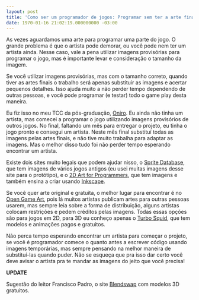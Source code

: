 ```yaml
---
layout: post
title: 'Como ser um programador de jogos: Programar sem ter a arte final'
date: 1970-01-16 21:02:19.000000000 -03:00
---
```


As vezes aguardamos uma arte para programar uma parte do jogo. O grande problema é que o artista pode demorar, ou você pode nem ter um artista ainda. Nesse caso, vale a pena utilizar imagens provisórias para programar o jogo, mas é importante levar e consideração o tamanho da imagem.

Se você utilizar imagens provisórias, mas com o tamanho correto, quando tiver as artes finais o trabalho será apenas substituir as imagens e acertar pequenos detalhes. Isso ajuda muito a não perder tempo dependendo de outras pessoas, e você pode programar (e testar) todo o game play desta maneira.

Eu fiz isso no meu TCC da pós-graduação, [Oniro](http://gamedeveloper.com.br/fim-do-tcc-da-pos-graduacao-oniro/ "Oniro"). Eu ainda não tinha um artista, mas comecei a programar o jogo utilizando imagens provisórios de outros jogos. No final, faltando um mês para entregar o projeto, eu tinha o jogo pronto e consegui um artista. Neste mês final substituí todas as imagens pelas artes finais, e não tive muito trabalha para adaptar as imagens. Mas o melhor disso tudo foi não perder tempo esperando encontrar um artista.

Existe dois sites muito legais que podem ajudar nisso, o [Sprite Database](http://spritedatabase.net/ "Sprite Database"), que tem imagens de vários jogos antigos (eu usei muitas imagens desse site para o protótipo), e o [2D Art for Programmers](http://2dgameartforprogrammers.blogspot.com.br/ "2D Art"), que tem imagens e também ensina a criar usando [Inkscape](http://inkscape.org/ "Inkscape").

Se você quer arte original e gratuita, o melhor lugar para encontrar é no [Open Game Art](http://opengameart.org/ "Open Game Art"), pois lá muitos artistas publicam artes para outras pessoas usarem, mas sempre leia sobre a forma de distribuição, alguns artistas colocam restrições e pedem créditos pelas imagens. Todas essas opções são para jogos em 2D, para 3D eu conheço apenas o [Turbo Squid](http://www.turbosquid.com/Search/3D-Models/free "Turbo Squid"), que tem modelos e animações pagos e gratuitos.

Não perca tempo esperando encontrar um artista para começar o projeto, se você é programador comece o quanto antes a escrever código usando imagens temporárias, mas sempre pensando na melhor maneira de substituí-las quando puder. Não se esqueça que pra isso dar certo você deve avisar o artista pra te mandar as imagens do jeito que você precisa!

**UPDATE**

Sugestão do leitor Francisco Padro, o site [Blendswap](http://blendswap.com/) com modelos 3D gratuitos.


